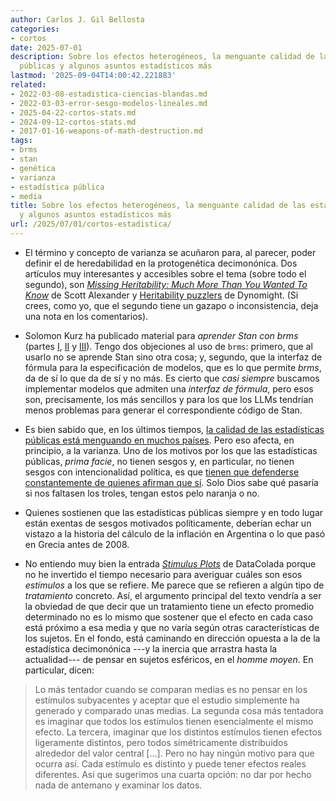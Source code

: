 ```yaml
---
author: Carlos J. Gil Bellosta
categories:
- cortos
date: 2025-07-01
description: Sobre los efectos heterogéneos, la menguante calidad de las estadísticas
  públicas y algunos asuntos estadísticos más
lastmod: '2025-09-04T14:00:42.221883'
related:
- 2022-03-08-estadistica-ciencias-blandas.md
- 2022-03-03-error-sesgo-modelos-lineales.md
- 2025-04-22-cortos-stats.md
- 2024-09-12-cortos-stats.md
- 2017-01-16-weapons-of-math-destruction.md
tags:
- brms
- stan
- genética
- varianza
- estadística pública
- media
title: Sobre los efectos heterogéneos, la menguante calidad de las estadísticas públicas
  y algunos asuntos estadísticos más
url: /2025/07/01/cortos-estadistica/
---
```


- El término y concepto de varianza se acuñaron para, al parecer, poder definir el de heredabilidad en la protogenética decimonónica. Dos artículos muy interesantes y accesibles sobre el tema (sobre todo el segundo), son [_Missing Heritability: Much More Than You Wanted To Know_](https://www.astralcodexten.com/p/missing-heritability-much-more-than) de Scott Alexander y [Heritability puzzlers](https://dynomight.net/heritable/) de Dynomight. (Si crees, como yo, que el segundo tiene un gazapo o inconsistencia, deja una nota en los comentarios).

- Solomon Kurz ha publicado material para _aprender Stan con brms_ (partes [I](https://solomonkurz.netlify.app/blog/2025-07-07-learn-stan-with-brms-part-i/), [II](https://solomonkurz.netlify.app/blog/2025-07-07-learn-stan-with-brms-part-ii/) y [III](https://solomonkurz.netlify.app/blog/2025-07-07-learn-stan-with-brms-part-iii/)). Tengo dos objeciones al uso de `brms`: primero, que al usarlo no se aprende Stan sino otra cosa; y, segundo, que la interfaz de fórmula para la especificación de modelos, que es lo que permite _brms_, da de sí lo que da de sí y no más. Es cierto que _casi siempre_ buscamos implementar modelos que admiten una _interfaz de fórmula_, pero esos son, precisamente, los más sencillos y para los que los LLMs tendrían menos problemas para generar el correspondiente código de Stan.

- Es bien sabido que, en los últimos tiempos, [la calidad de las estadísticas públicas está menguando en muchos países](/2025/06/10/cortos-economia/). Pero eso afecta, en principio, a la varianza. Uno de los motivos por los que las estadísticas públicas, _prima facie_, no tienen sesgos y, en particular, no tienen sesgos con intencionalidad política, es que [tienen que defenderse constantemente de quienes afirman que sí](https://kentclarkcenter.org/filterable-categories/the-attack-on-accuracy/). Solo Dios sabe qué pasaría si nos faltasen los troles, tengan estos pelo naranja o no.

- Quienes sostienen que las estadísticas públicas siempre y en todo lugar están exentas de sesgos motivados políticamente, deberían echar un vistazo a la historia del cálculo de la inflación en Argentina o lo que pasó en Grecia antes de 2008.

- No entiendo muy bien la entrada [_Stimulus Plots_](https://datacolada.org/126) de DataColada porque no he invertido el tiempo necesario para averiguar cuáles son esos _estímulos_ a los que se refiere. Me parece que se refieren a algún tipo de _tratamiento_ concreto. Así, el argumento principal del texto vendría a ser la obviedad de que decir que un tratamiento tiene un efecto promedio determinado no es lo mismo que sostener que el efecto en cada caso está próximo a esa media y que no varía según otras características de los sujetos. En el fondo, está caminando en dirección opuesta a la de la estadística decimonónica ---y la inercia que arrastra hasta la actualidad--- de pensar en sujetos esféricos, en el _homme moyen_. En particular, dicen:

> Lo más tentador cuando se comparan medias es no pensar en los estímulos subyacentes y aceptar que el estudio simplemente ha generado y comparado unas medias. La segunda cosa más tentadora es imaginar que todos los estímulos tienen esencialmente el mismo efecto. La tercera, imaginar que los distintos estímulos tienen efectos ligeramente distintos, pero todos simétricamente distribuidos alrededor del valor central [...]. Pero no hay ningún motivo para que ocurra así. Cada estímulo es distinto y puede tener efectos reales diferentes. Así que sugerimos una cuarta opción: no dar por hecho nada de antemano y examinar los datos.
